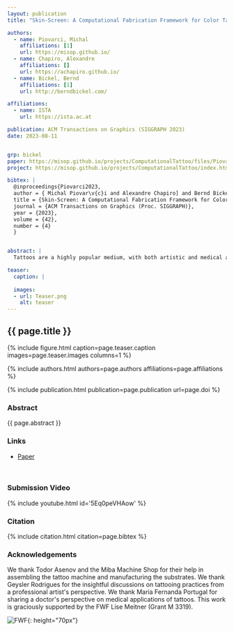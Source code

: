 ```yaml
---
layout: publication
title: "Skin-Screen: A Computational Fabrication Framework for Color Tattoos"

authors:
  - name: Piovarci, Michal
    affiliations: [1]
    url: https://misop.github.io/
  - name: Chapiro, Alexandre
    affiliations: []
    url: https://achapiro.github.io/
  - name: Bickel, Bernd
    affiliations: [1]
    url: http://berndbickel.com/

affiliations:
  - name: ISTA
    url: https://ista.ac.at

publication: ACM Transactions on Graphics (SIGGRAPH 2023)
date: 2023-08-11


grp: bickel
paper: https://misop.github.io/projects/ComputationalTattoo/files/Piovarci2023.pdf
project: https://misop.github.io/projects/ComputationalTattoo/index.html

bibtex: |
  @inproceedings{Piovarci2023,
  author = { Michal Piovar\v{c}i and Alexandre Chapiro] and Bernd Bickel},
  title = {Skin-Screen: A Computational Fabrication Framework for Color Tattoos},
  journal = {ACM Transactions on Graphics (Proc. SIGGRAPH)},
  year = {2023},
  volume = {42},
  number = {4}
  }


abstract: |
  Tattoos are a highly popular medium, with both artistic and medical applications. Although the mechanical process of tattoo application has evolved historically, the results are reliant on the artisanal skill of the artist. This can be especially challenging for some skin tones, or in cases where artists lack experience. We provide the first systematic overview of tattooing as a computational fabrication technique. We built an automated tattooing rig and a recipe for the creation of silicone sheets mimicking realistic skin tones, which allowed us to create an accurate model predicting tattoo appearance. This enables several exciting applications including tattoo previewing, color retargeting, novel ink spectra optimization, color-accurate prosthetics, and more.

teaser:
  caption: |
    
  images:
  - url: Teaser.png
    alt: teaser
---
```


## {{ page.title }}

{% include figure.html caption=page.teaser.caption images=page.teaser.images columns=1 %}

{% include authors.html authors=page.authors affiliations=page.affiliations %}

{% include publication.html publication=page.publication url=page.doi %}


### Abstract

{{ page.abstract }}

### Links

* [Paper](https://misop.github.io/projects/ComputationalTattoo/files/Piovarci2023.pdf)
<br>

### Submission Video

{% include youtube.html id='5Eq0peVHAow' %}

### Citation

{% include citation.html citation=page.bibtex %}

### Acknowledgements

We thank Todor Asenov and the Miba Machine Shop for their help in assembling the tattoo machine and manufacturing the substrates. We thank Geysler Rodrigues for the insightful discussions on tattooing practices from a professional artist's perspective. We thank Maria Fernanda Portugal for sharing a doctor's perspective on medical applications of tattoos. This work is graciously supported by the FWF Lise Meitner (Grant M 3319).

![FWF](fwf.jpg){: height="70px"}                                  